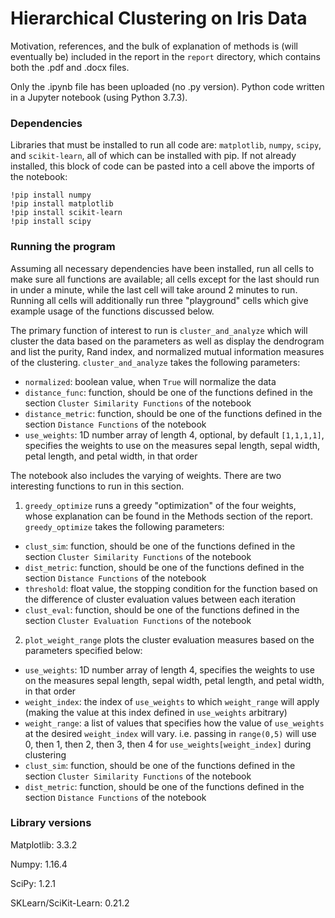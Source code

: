 # Hierarchical Clustering on Iris Data

Motivation, references, and the bulk of explanation of methods is (will eventually be) included in the report in the `report` directory, which contains both the .pdf and .docx files.

Only the .ipynb file has been uploaded (no .py version). Python code written in a Jupyter notebook (using Python 3.7.3). 

### Dependencies

Libraries that must be installed to run all code are: `matplotlib`, `numpy`, `scipy`, and `scikit-learn`, all of which can be installed with pip. If not already installed, this block of code can be pasted into a cell above the imports of the notebook:

```
!pip install numpy
!pip install matplotlib
!pip install scikit-learn
!pip install scipy
```

### Running the program

Assuming all necessary dependencies have been installed, run all cells to make sure all functions are available; all cells except for the last should run in under a minute, while the last cell will take around 2 minutes to run. Running all cells will additionally run three "playground" cells which give example usage of the functions discussed below.

The primary function of interest to run is `cluster_and_analyze` which will cluster the data based on the parameters as well as display the dendrogram and list the purity, Rand index, and normalized mutual information measures of the clustering. `cluster_and_analyze` takes the following parameters:
- `normalized`: boolean value, when `True` will normalize the data
- `distance_func`: function, should be one of the functions defined in the section `Cluster Similarity Functions` of the notebook
- `distance_metric`: function, should be one of the functions defined in the section `Distance Functions` of the notebook
- `use_weights`: 1D number array of length 4, optional, by default `[1,1,1,1]`, specifies the weights to use on the measures sepal length, sepal width, petal length, and petal width, in that order

The notebook also includes the varying of weights. There are two interesting functions to run in this section.

1. `greedy_optimize` runs a greedy "optimization" of the four weights, whose explanation can be found in the Methods section of the report. `greedy_optimize` takes the following parameters:
  - `clust_sim`: function, should be one of the functions defined in the section `Cluster Similarity Functions` of the notebook
  - `dist_metric`: function, should be one of the functions defined in the section `Distance Functions` of the notebook
  - `threshold`: float value, the stopping condition for the function based on the difference of cluster evaluation values between each iteration
  - `clust_eval`: function, should be one of the functions defined in the section `Cluster Evaluation Functions` of the notebook
  
2. `plot_weight_range` plots the cluster evaluation measures based on the parameters specified below:
  - `use_weights`: 1D number array of length 4, specifies the weights to use on the measures sepal length, sepal width, petal length, and petal width, in that order
  - `weight_index`: the index of `use_weights` to which `weight_range` will apply (making the value at this index defined in `use_weights` arbitrary)
  - `weight_range`: a list of values that specifies how the value of `use_weights` at the desired `weight_index` will vary. i.e. passing in `range(0,5)` will use 0, then 1, then 2, then 3, then 4 for `use_weights[weight_index]` during clustering
  - `clust_sim`: function, should be one of the functions defined in the section `Cluster Similarity Functions` of the notebook
  - `dist_metric`: function, should be one of the functions defined in the section `Distance Functions` of the notebook

### Library versions

Matplotlib: 3.3.2

Numpy: 1.16.4

SciPy: 1.2.1

SKLearn/SciKit-Learn: 0.21.2
